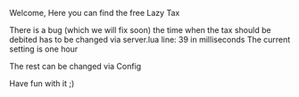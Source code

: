 Welcome,
Here you can find the free Lazy Tax

There is a bug (which we will fix soon) the time when the tax should be debited has to be changed via server.lua
line: 39 in milliseconds 
The current setting is one hour

The rest can be changed via Config

Have fun with it ;)
